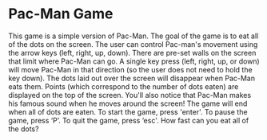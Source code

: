 # Pac-Man Game

This game is a simple version of Pac-Man. The goal of the game is to eat all of the dots on the screen. The user can control Pac-man's movement using the arrow keys (left, right, up, down). There are pre-set walls on the screen that limit where Pac-Man can go. A single key press (left, right, up, or down) will move Pac-Man in that direction (so the user does not need to hold the key down). The dots laid out over the screen will disappear when Pac-Man eats them. Points (which correspond to the number of dots eaten) are displayed on the top of the screen. You'll also notice that Pac-Man makes his famous sound when he moves around the screen! The game will end when all of dots are eaten. To start the game, press 'enter'. To pause the game, press ‘P’. To quit the game, press ‘esc'. How fast can you eat all of the dots?

